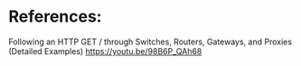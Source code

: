 
# References: 
Following an HTTP GET / through Switches, Routers, Gateways, and Proxies (Detailed Examples)
https://youtu.be/98B6P_QAh68
